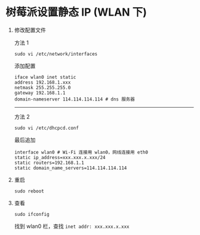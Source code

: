 # 树莓派设置静态 IP (WLAN 下)

1. 修改配置文件

	方法 1

	```shell
	sudo vi /etc/network/interfaces
	```

	添加配置

	```
	iface wlan0 inet static
	address 192.168.1.xxx
	netmask 255.255.255.0
	gateway 192.168.1.1
	domain-nameserver 114.114.114.114 # dns 服务器
	```
	
	---

	方法 2

	```shell
	sudo vi /etc/dhcpcd.conf
	```
	
	最后追加

	```
	interface wlan0 # Wi-Fi 连接用 wlan0，网线连接用 eth0
	static ip_address=xxx.xxx.x.xxx/24
	static routers=192.168.1.1
	static domain_name_servers=114.114.114.114
	```

3. 重启

	```shell
	sudo reboot
	```

4. 查看

	```shell
	sudo ifconfig
	```
	
	找到 wlan0 栏，查找 `inet addr: xxx.xxx.x.xxx`

